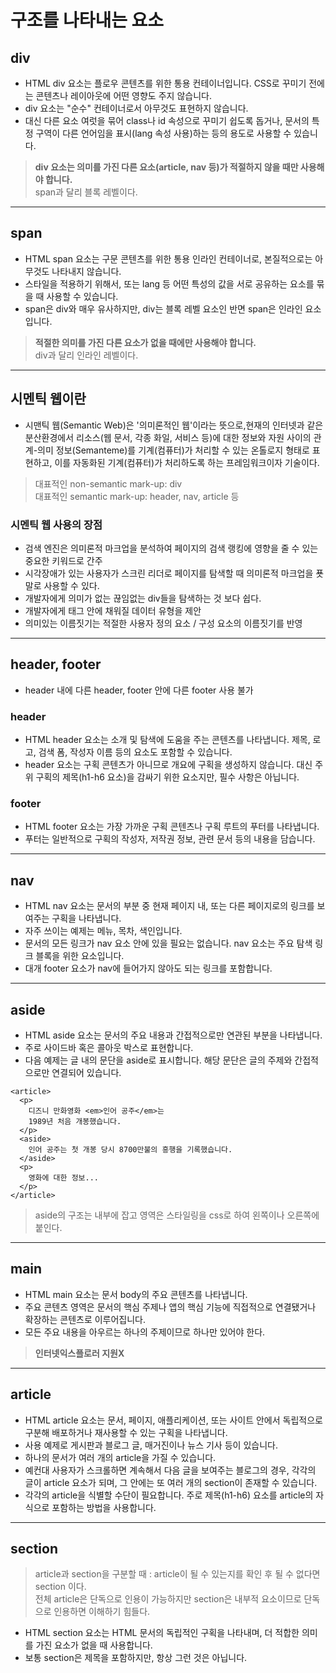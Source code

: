 # 구조를 나타내는 요소

## div

- HTML div 요소는 플로우 콘텐츠를 위한 통용 컨테이너입니다. CSS로 꾸미기 전에는 콘텐츠나 레이아웃에 어떤 영향도 주지 않습니다.
- div 요소는 "순수" 컨테이너로서 아무것도 표현하지 않습니다. 
- 대신 다른 요소 여럿을 묶어 class나 id 속성으로 꾸미기 쉽도록 돕거나, 문서의 특정 구역이 다른 언어임을 표시(lang 속성 사용)하는 등의 용도로 사용할 수 있습니다.
> **div 요소는 의미를 가진 다른 요소(article, nav 등)가 적절하지 않을 때만 사용해야 합니다.**    
> span과 달리 블록 레벨이다.  
---
## span
- HTML span 요소는 구문 콘텐츠를 위한 통용 인라인 컨테이너로, 본질적으로는 아무것도 나타내지 않습니다. 
- 스타일을 적용하기 위해서, 또는 lang 등 어떤 특성의 값을 서로 공유하는 요소를 묶을 때 사용할 수 있습니다. 
- span은 div와 매우 유사하지만, div는 블록 레벨 요소인 반면 span은 인라인 요소입니다.
> **적절한 의미를 가진 다른 요소가 없을 때에만 사용해야 합니다.**    
> div과 달리 인라인 레벨이다.  
---

## 시멘틱 웹이란
- 시맨틱 웹(Semantic Web)은 '의미론적인 웹'이라는 뜻으로,현재의 인터넷과 같은 분산환경에서 리소스(웹 문서, 각종 화일, 서비스 등)에 대한 정보와 자원 사이의 관계-의미 정보(Semanteme)를 기계(컴퓨터)가 처리할 수 있는 온톨로지 형태로 표현하고, 이를 자동화된 기계(컴퓨터)가 처리하도록 하는 프레임워크이자 기술이다. 
> 대표적인 non-semantic mark-up: div  
> 대표적인 semantic mark-up: header, nav, article 등  

### 시멘틱 웹 사용의 장점
- 검색 엔진은 의미론적 마크업을 분석하여 페이지의 검색 랭킹에 영향을 줄 수 있는 중요한 키워드로 간주
- 시각장애가 있는 사용자가 스크린 리더로 페이지를 탐색할 때 의미론적 마크업을 푯말로 사용할 수 있다.
- 개발자에게 의미가 없는 끊임없는 div들을 탐색하는 것 보다 쉽다.
- 개발자에게 태그 안에 채워질 데이터 유형을 제안
- 의미있는 이름짓기는 적절한 사용자 정의 요소 / 구성 요소의 이름짓기를 반영

---
## header, footer

- header 내에 다른 header, footer 안에 다른 footer 사용 불가

### header
- HTML header 요소는 소개 및 탐색에 도움을 주는 콘텐츠를 나타냅니다. 제목, 로고, 검색 폼, 작성자 이름 등의 요소도 포함할 수 있습니다.
- header 요소는 구획 콘텐츠가 아니므로 개요에 구획을 생성하지 않습니다. 대신 주위 구획의 제목(h1-h6 요소)을 감싸기 위한 요소지만, 필수 사항은 아닙니다.

### footer
- HTML footer 요소는 가장 가까운 구획 콘텐츠나 구획 루트의 푸터를 나타냅니다.
-  푸터는 일반적으로 구획의 작성자, 저작권 정보, 관련 문서 등의 내용을 담습니다.

---
## nav
- HTML nav 요소는 문서의 부분 중 현재 페이지 내, 또는 다른 페이지로의 링크를 보여주는 구획을 나타냅니다. 
- 자주 쓰이는 예제는 메뉴, 목차, 색인입니다.
- 문서의 모든 링크가 nav 요소 안에 있을 필요는 없습니다. nav 요소는 주요 탐색 링크 블록을 위한 요소입니다. 
- 대개 footer 요소가 nav에 들어가지 않아도 되는 링크를 포함합니다.

---
## aside
- HTML aside 요소는 문서의 주요 내용과 간접적으로만 연관된 부분을 나타냅니다. 
- 주로 사이드바 혹은 콜아웃 박스로 표현합니다.
- 다음 예제는 글 내의 문단을 aside로 표시합니다. 해당 문단은 글의 주제와 간접적으로만 연결되어 있습니다.
```
<article>
  <p>
    디즈니 만화영화 <em>인어 공주</em>는
    1989년 처음 개봉했습니다.
  </p>
  <aside>
    인어 공주는 첫 개봉 당시 8700만불의 흥행을 기록했습니다.
  </aside>
  <p>
    영화에 대한 정보...
  </p>
</article>
```
> aside의 구조는 내부에 잡고 영역은 스타일링을 css로 하여 왼쪽이나 오른쪽에 붙인다.  

---
## main
- HTML main 요소는 문서 body의 주요 콘텐츠를 나타냅니다. 
- 주요 콘텐츠 영역은 문서의 핵심 주제나 앱의 핵심 기능에 직접적으로 연결됐거나 확장하는 콘텐츠로 이루어집니다.
- 모든 주요 내용을 아우르는 하나의 주제이므로 하나만 있어야 한다.
> **인터넷익스플로러 지원X**

---
## article
- HTML article 요소는 문서, 페이지, 애플리케이션, 또는 사이트 안에서 독립적으로 구분해 배포하거나 재사용할 수 있는 구획을 나타냅니다. 
- 사용 예제로 게시판과 블로그 글, 매거진이나 뉴스 기사 등이 있습니다.
- 하나의 문서가 여러 개의 article을 가질 수 있습니다. 
- 예컨대 사용자가 스크롤하면 계속해서 다음 글을 보여주는 블로그의 경우, 각각의 글이 article 요소가 되며, 그 안에는 또 여러 개의 section이 존재할 수 있습니다.
- 각각의 article을 식별할 수단이 필요합니다. 주로 제목(h1-h6) 요소를 article의 자식으로 포함하는 방법을 사용합니다.

---
## section
> article과 section을 구분할 때 : article이 될 수 있는지를 확인 후 될 수 없다면 section 이다.    
> 전체 article은 단독으로 인용이 가능하지만 section은 내부적 요소이므로 단독으로 인용하면 이해하기 힘들다.    
- HTML section 요소는 HTML 문서의 독립적인 구획을 나타내며, 더 적합한 의미를 가진 요소가 없을 때 사용합니다. 
- 보통 section은 제목을 포함하지만, 항상 그런 것은 아닙니다.


